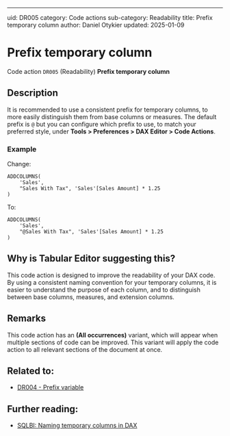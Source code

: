 ---
uid: DR005
category: Code actions
sub-category: Readability
title: Prefix temporary column
author: Daniel Otykier
updated: 2025-01-09

# Prefix temporary column

Code action `DR005` (Readability) **Prefix temporary column**

## Description

It is recommended to use a consistent prefix for temporary columns, to more easily distinguish them from base columns or measures. The default prefix is `@` but you can configure which prefix to use, to match your preferred style, under **Tools > Preferences > DAX Editor > Code Actions**.

### Example

Change:
```dax
ADDCOLUMNS(
    'Sales',
    "Sales With Tax", 'Sales'[Sales Amount] * 1.25
)
```
To:
```dax
ADDCOLUMNS(
    'Sales',
    "@Sales With Tax", 'Sales'[Sales Amount] * 1.25
)
```

## Why is Tabular Editor suggesting this?

This code action is designed to improve the readability of your DAX code. By using a consistent naming convention for your temporary columns, it is easier to understand the purpose of each column, and to distinguish between base columns, measures, and extension columns.

## Remarks

This code action has an **(All occurrences)** variant, which will appear when multiple sections of code can be improved. This variant will apply the code action to all relevant sections of the document at once.

## Related to:

- [DR004 - Prefix variable](xref:DR004)

## Further reading:

- [SQLBI: Naming temporary columns in DAX](https://www.sqlbi.com/articles/naming-temporary-columns-in-dax/)
